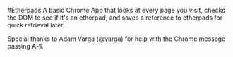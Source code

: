 #Etherpads
A basic Chrome App that looks at every page you visit, checks the DOM to see if it's an etherpad, and saves a reference to etherpads for quick retrieval later.

Special thanks to Adam Varga (@varga) for help with the Chrome message passing API.